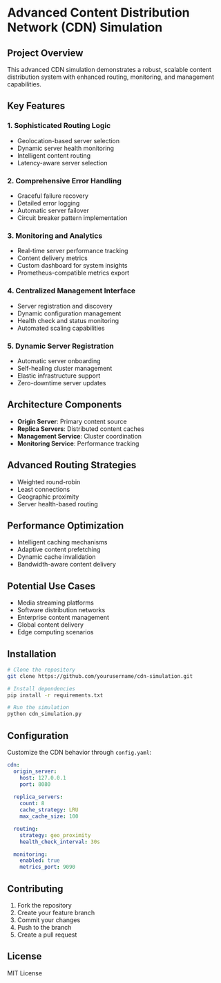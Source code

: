 # Advanced Content Distribution Network (CDN) Simulation

## Project Overview

This advanced CDN simulation demonstrates a robust, scalable content distribution system with enhanced routing, monitoring, and management capabilities.

## Key Features

### 1. Sophisticated Routing Logic
- Geolocation-based server selection
- Dynamic server health monitoring
- Intelligent content routing
- Latency-aware server selection

### 2. Comprehensive Error Handling
- Graceful failure recovery
- Detailed error logging
- Automatic server failover
- Circuit breaker pattern implementation

### 3. Monitoring and Analytics
- Real-time server performance tracking
- Content delivery metrics
- Custom dashboard for system insights
- Prometheus-compatible metrics export

### 4. Centralized Management Interface
- Server registration and discovery
- Dynamic configuration management
- Health check and status monitoring
- Automated scaling capabilities

### 5. Dynamic Server Registration
- Automatic server onboarding
- Self-healing cluster management
- Elastic infrastructure support
- Zero-downtime server updates

## Architecture Components

- **Origin Server**: Primary content source
- **Replica Servers**: Distributed content caches
- **Management Service**: Cluster coordination
- **Monitoring Service**: Performance tracking

## Advanced Routing Strategies

- Weighted round-robin
- Least connections
- Geographic proximity
- Server health-based routing

## Performance Optimization

- Intelligent caching mechanisms
- Adaptive content prefetching
- Dynamic cache invalidation
- Bandwidth-aware content delivery

## Potential Use Cases

- Media streaming platforms
- Software distribution networks
- Enterprise content management
- Global content delivery
- Edge computing scenarios

## Installation

```bash
# Clone the repository
git clone https://github.com/yourusername/cdn-simulation.git

# Install dependencies
pip install -r requirements.txt

# Run the simulation
python cdn_simulation.py
```

## Configuration

Customize the CDN behavior through `config.yaml`:
```yaml
cdn:
  origin_server:
    host: 127.0.0.1
    port: 8080
  
  replica_servers:
    count: 8
    cache_strategy: LRU
    max_cache_size: 100

  routing:
    strategy: geo_proximity
    health_check_interval: 30s

  monitoring:
    enabled: true
    metrics_port: 9090
```

## Contributing

1. Fork the repository
2. Create your feature branch
3. Commit your changes
4. Push to the branch
5. Create a pull request

## License

MIT License
